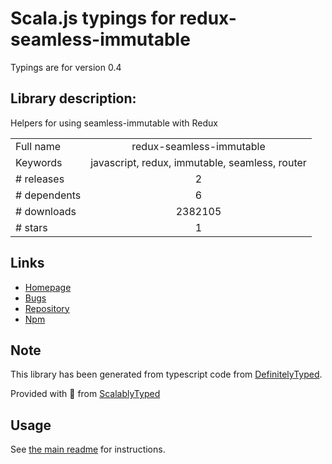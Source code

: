 
# Scala.js typings for redux-seamless-immutable

Typings are for version 0.4

## Library description:
Helpers for using seamless-immutable with Redux

|                    |                 |
| ------------------ | :-------------: |
| Full name          | redux-seamless-immutable |
| Keywords           | javascript, redux, immutable, seamless, router |
| # releases         | 2 |
| # dependents       | 6 |
| # downloads        | 2382105 |
| # stars            | 1 |

## Links
- [Homepage](https://github.com/eadmundo/redux-seamless-immutable)
- [Bugs](https://github.com/eadmundo/redux-seamless-immutable/issues)
- [Repository](https://github.com/eadmundo/redux-seamless-immutable)
- [Npm](https://www.npmjs.com/package/redux-seamless-immutable)
    


## Note
This library has been generated from typescript code from [DefinitelyTyped](https://definitelytyped.org).

Provided with :purple_heart: from [ScalablyTyped](https://github.com/oyvindberg/ScalablyTyped)

## Usage
See [the main readme](../../readme.md) for instructions.


